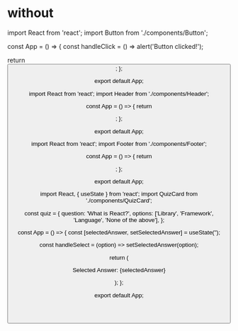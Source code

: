 # without

import React from 'react';
import Button from './components/Button';

const App = () => {
  const handleClick = () => alert('Button clicked!');

  return <Button label="Click Me" onClick={handleClick} style="primary" />;
};

export default App;


import React from 'react';
import Header from './components/Header';

const App = () => {
  return <Header title="Welcome to the Coding Course App" />;
};

export default App;



import React from 'react';
import Footer from './components/Footer';

const App = () => {
  return <Footer />;
};

export default App;


import React, { useState } from 'react';
import QuizCard from './components/QuizCard';

const quiz = {
  question: 'What is React?',
  options: ['Library', 'Framework', 'Language', 'None of the above'],
};

const App = () => {
  const [selectedAnswer, setSelectedAnswer] = useState('');

  const handleSelect = (option) => setSelectedAnswer(option);

  return (
    <div>
      <QuizCard question={quiz.question} options={quiz.options} onSelect={handleSelect} />
      <p>Selected Answer: {selectedAnswer}</p>
    </div>
  );
};

export default App;

